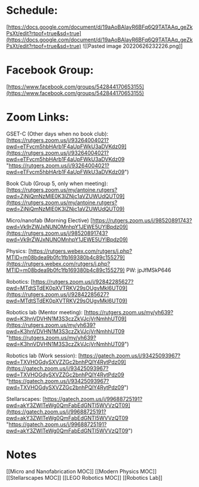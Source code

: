 # Schedule: 
[https://docs.google.com/document/d/19aAoBAIayR6BFq6Q9TATAAq_geZkPsXt/edit?rtpof=true&sd=true](https://docs.google.com/document/d/19aAoBAIayR6BFq6Q9TATAAq_geZkPsXt/edit?rtpof=true&sd=true)
![[Pasted image 20220626232226.png]]
# Facebook Group:
[https://www.facebook.com/groups/542844170653155](https://www.facebook.com/groups/542844170653155)

# Zoom Links:

GSET-C (Other days when no book club): [https://rutgers.zoom.us/j/93264004021?pwd=eTFvcm5hbHArb1F4aUpFWkU3aDVKdz09](https://rutgers.zoom.us/j/93264004021?pwd=eTFvcm5hbHArb1F4aUpFWkU3aDVKdz09 "https://rutgers.zoom.us/j/93264004021?pwd=eTFvcm5hbHArb1F4aUpFWkU3aDVKdz09")

Book Club (Group 5, only when meeting): [https://rutgers.zoom.us/my/antoine.rutgers?pwd=ZjNiQmNzMlE0K3lZNjc1aVZUWUdQUT09](https://rutgers.zoom.us/my/antoine.rutgers?pwd=ZjNiQmNzMlE0K3lZNjc1aVZUWUdQUT09)

Micro/nanofab (Morning Elective) [https://rutgers.zoom.us/j/98520891743?pwd=Vk9rZWJxNUNOMnhpY1JEWE5UYlBpdz09](https://rutgers.zoom.us/j/98520891743?pwd=Vk9rZWJxNUNOMnhpY1JEWE5UYlBpdz09)

Physics: [https://rutgers.webex.com/rutgers/j.php?MTID=m08bdea9b0fc1fb169380b4c89c155279](https://rutgers.webex.com/rutgers/j.php?MTID=m08bdea9b0fc1fb169380b4c89c155279) PW: jpJfMSkP646

Robotics: [https://rutgers.zoom.us/j/92842285627?pwd=MTdtSTdEK0pXVTRKV29sOUgvMkl6UT09](https://rutgers.zoom.us/j/92842285627?pwd=MTdtSTdEK0pXVTRKV29sOUgvMkl6UT09)

Robotics lab (Mentor meeting): [https://rutgers.zoom.us/my/yh639?pwd=K3hnVDVHN1M3S3czZkVJcjVrNmhhUT09](https://rutgers.zoom.us/my/yh639?pwd=K3hnVDVHN1M3S3czZkVJcjVrNmhhUT09 "https://rutgers.zoom.us/my/yh639?pwd=K3hnVDVHN1M3S3czZkVJcjVrNmhhUT09")

Robotics lab (Work session): [https://gatech.zoom.us/j/93425093967?pwd=TXVHOGdySXVZZGc2bnhPQlY4RytPdz09](https://gatech.zoom.us/j/93425093967?pwd=TXVHOGdySXVZZGc2bnhPQlY4RytPdz09 "https://gatech.zoom.us/j/93425093967?pwd=TXVHOGdySXVZZGc2bnhPQlY4RytPdz09")

Stellarscapes: [https://gatech.zoom.us/j/99688725191?pwd=akY3ZWlTeWg0QmFabEdGNTl5WVVzQT09](https://gatech.zoom.us/j/99688725191?pwd=akY3ZWlTeWg0QmFabEdGNTl5WVVzQT09 "https://gatech.zoom.us/j/99688725191?pwd=akY3ZWlTeWg0QmFabEdGNTl5WVVzQT09")

# Notes
[[Micro and Nanofabrication MOC]]
[[Modern Physics MOC]]
[[Stellarscapes MOC]]
[[LEGO Robotics MOC]]
[[Robotics Lab]]
